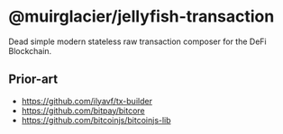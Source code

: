 # @muirglacier/jellyfish-transaction

Dead simple modern stateless raw transaction composer for the DeFi Blockchain.

## Prior-art

- https://github.com/ilyavf/tx-builder
- https://github.com/bitpay/bitcore
- https://github.com/bitcoinjs/bitcoinjs-lib
